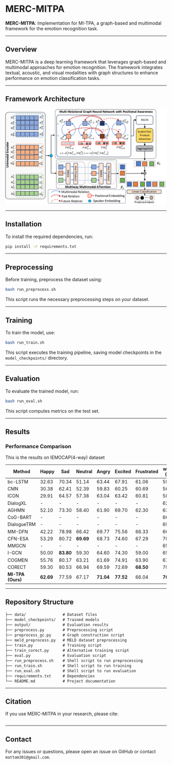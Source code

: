 # MERC-MITPA

**MERC-MITPA**: Implementation for MI-TPA, a graph-based and multimodal framework for the emotion recognition task.

---

## Overview
MERC-MITPA is a deep learning framework that leverages graph-based and multimodal approaches for emotion recognition. The framework integrates textual, acoustic, and visual modalities with graph structures to enhance performance on emotion classification tasks.

---

## Framework Architecture
![Framework Overview](fig.model.png)

---

## Installation
To install the required dependencies, run:
```sh
pip install -r requirements.txt
```

---

## Preprocessing
Before training, preprocess the dataset using:
```sh
bash run_preprocess.sh
```
This script runs the necessary preprocessing steps on your dataset.

---

## Training
To train the model, use:
```sh
bash run_train.sh
```
This script executes the training pipeline, saving model checkpoints in the `model_checkpoints/` directory.

---

## Evaluation
To evaluate the trained model, run:
```sh
bash run_eval.sh
```
This script computes metrics on the test set.

---

## Results
### Performance Comparison
This is the results on IEMOCAP(4-way) dataset

| Method       | Happy  | Sad    | Neutral | Angry  | Excited | Frustrated | w-F1 (%) | Acc. (%) | Std dev |
|-------------|--------|--------|---------|--------|---------|------------|----------|----------|---------|
| bc-LSTM     | 32.63  | 70.34  | 51.14   | 63.44  | 67.91   | 61.06      | 59.10    | 59.58    | 11.85   |
| CMN         | 30.38  | 62.41  | 52.39   | 59.83  | 60.25   | 60.69      | 56.13    | 56.56    | 10.38   |
| ICON        | 29.91  | 64.57  | 57.38   | 63.04  | 63.42   | 60.81      | 58.54    | 59.09    | 11.28   |
| DialogXL    | -      | -      | -       | -      | -       | -          | 62.41    | -        | -       |
| AGHMN       | 52.10  | 73.30  | 58.40   | 61.90  | 69.70   | 62.30      | 63.50    | 63.50    | 6.98    |
| CoG-BART    | -      | -      | -       | -      | -       | -          | 66.18    | -        | -       |
| DialogueTRM | -      | -      | -       | -      | -       | -          | 69.70    | 69.50    | -       |
| MM-DFN      | 42.22  | 78.98  | 66.42   | 69.77  | 75.56   | 66.33      | 66.18    | 68.21    | -       |
| CFN-ESA     | 53.29  | 80.72  | **69.69** | 68.73  | 74.60   | 67.29      | 70.14    | 70.06    | 8.36    |
| MMGCN       | -      | -      | -       | -      | -       | -          | 65.71    | 65.71    | 9.28    |
| I-GCN       | 50.00  | **83.80** | 59.30   | 64.60  | 74.30   | 59.00      | 65.40    | 65.50    | 11.06   |
| COGMEN      | 55.76  | 80.17  | 63.21   | 61.69  | 74.91   | 63.90      | 67.27    | 67.04    | 7.69    |
| CORECT      | 59.30  | 80.53  | 66.94   | 69.59  | 72.69   | **68.50**  | 70.02    | 69.93    | 5.90    |
| **MI-TPA (Ours)** | **62.69** | 77.59  | 67.17   | **71.04** | **77.52** | 66.04      | **70.39** | **70.36** | **5.23** |

---

## Repository Structure
```
├── data/                # Dataset files
├── model_checkpoints/   # Trained models
├── output/              # Evaluation results
├── preprocess.py        # Preprocessing script
├── preprocess_gc.py     # Graph construction script
├── meld_preprocess.py   # MELD dataset preprocessing
├── train.py             # Training script
├── train_corect.py      # Alternative training script
├── eval.py              # Evaluation script
├── run_preprocess.sh    # Shell script to run preprocessing
├── run_train.sh         # Shell script to run training
├── run_eval.sh          # Shell script to run evaluation
├── requirements.txt     # Dependencies
└── README.md            # Project documentation
```

---

## Citation
If you use MERC-MITPA in your research, please cite:
```

```

---

## Contact
For any issues or questions, please open an issue on GitHub or contact `mattam301@gmail.com`.

